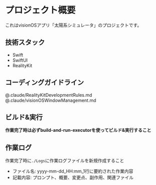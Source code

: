# プロジェクト概要

これはvisionOSアプリ「太陽系シミュレータ」のプロジェクトです。

## 技術スタック

- Swift
- SwiftUI
- RealityKit

## コーディングガイドライン

@.claude/RealityKitDevelopmentRules.md
@.claude/visionOSWindowManagement.md

## ビルド&実行

**作業完了時は必ずbuild-and-run-executorを使ってビルド&実行すること**

## 作業ログ

作業完了時に`./Logs`に作業ログファイルを新規作成すること
- ファイル名: yyyy-mm-dd_HH:mm_1行に要約された作業内容
- 記載内容: プロンプト、概要、変更点、副作用、関連ファイル